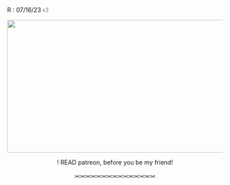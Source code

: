 <p align"="center> ✦•┈๑⋅⋯ ⋯⋅๑┈•✦

<p align"="center> R : 07/16/23 ‹𝟹
<p align="center">
  <img width="610" height="310" src="https://i.pinimg.com/originals/b6/81/ef/b681efd3301c9dc0816534f46a1da326.gif">
</p>
<p align="center"> ! READ patreon, before you be my friend!
<p align="center">  ⫘⫘⫘⫘⫘⫘⫘⫘⫘⫘⫘⫘⫘⫘⫘
